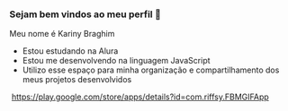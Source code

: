 ### Sejam bem vindos ao meu perfil 🌠

Meu nome é Kariny Braghim

- Estou estudando na Alura
- Estou me desenvolvendo na linguagem JavaScript
- Utilizo esse espaço para minha organização e compartilhamento dos meus projetos desenvolvidos

![]()
https://play.google.com/store/apps/details?id=com.riffsy.FBMGIFApp
